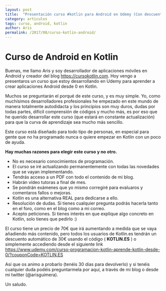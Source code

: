 ```yaml
---
layout: post
title:  "Presentación curso #kotlin para Android en Udemy (Con descuento)"
category: articulos
tags: curso, android, kotlin
author: Aris
permalink: /2017/08/curso-kotlin-android/
---
```


# Curso de Android en Kotlin

Buenas, me llamo Aris y soy desarrollador de aplicaciones móviles en Android y creador del blog https://cursokotlin.com. Hoy vengo a presentaros un curso que estoy
desarrollando en Udemy para aprender a crear aplicaciones Android desde 0 en Kotlin.

Muchos se preguntarán el porqué de este curso, y es muy simple. Yo, como muchísimos desarrolladores profesionales he empezado 
en este mundo de manera totalmente autodidacta y los principios son muy duros, dudas por todas partes, dificil comprensión de 
códigos y mucho más, es por eso que he querido desarrollar este curso (que estará en constante actualización) para que la curva 
de aprendizaje sea mucho más sencillo. 

Este curso está diseñado para todo tipo de personas, en especial para gente que no ha programado nunca o quiere empezar en Kotlin con un poco de ayuda. 

**Hay muchas razones para elegir este curso y no otro.** 

* No es necesario conocimientos de programación.
* El curso se iré actualizando permanentemente con todas las novedades que se vayan implementando.
* Tendrás acceso a un PDF con todo el contenido de mi blog. 
* Habrán vídeo tutoras a final de mes.
* Se pondrán exámenes que yo mismo corregiré para evaluaros y comentaros fallos o mejoras.
* Kotlin es una alternativa REAL para dedicarse a ello. 
* Resolución de dudas. Si tienes cualquier pregunta podrás hacerla tanto en el foro, como en el blog como a mi correo.
* Acepto peticiones. Si tienes interés en que explique algo concreto en Kotlin, solo tienes que pedirlo :)

El curso tiene un precio de 70€ que irá aumentando a medida que se vaya añadiendo más contenido, pero todos los usuarios de Kotlin.es 
tendrán un descuento automático de 30€ usando el código ( **KOTLIN.ES** ) o simplemente accediendo desde el siguiente link https://www.udemy.com/curso-programacion-kotlin-aprende-kotlin-desde-0/?couponCode=KOTLIN.ES

Así que os animo a probarlo (tenéis 30 días para devolverlo) y si tenéis cualquier duda podéis preguntarmela por aquí, a través de mi blog o desde mi twitter (@arisguimera).

Un saludo.
